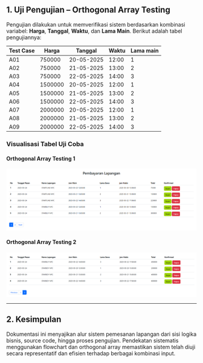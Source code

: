 ## 1. Uji Pengujian – Orthogonal Array Testing

Pengujian dilakukan untuk memverifikasi sistem berdasarkan kombinasi variabel: **Harga**, **Tanggal**, **Waktu**, dan **Lama Main**. Berikut adalah tabel pengujiannya:

| **Test Case** | **Harga** | **Tanggal**   | **Waktu** | **Lama main** |
|---------------|-----------|----------------|-----------|----------------|
| A01           | 750000    | 20-05-2025     | 12:00     | 1              |
| A02           | 750000    | 21-05-2025     | 13:00     | 2              |
| A03           | 750000    | 22-05-2025     | 14:00     | 3              |
| A04           | 1500000   | 20-05-2025     | 12:00     | 1              |
| A05           | 1500000   | 21-05-2025     | 13:00     | 2              |
| A06           | 1500000   | 22-05-2025     | 14:00     | 3              |
| A07           | 2000000   | 20-05-2025     | 12:00     | 1              |
| A08           | 2000000   | 21-05-2025     | 13:00     | 2              |
| A09           | 2000000   | 22-05-2025     | 14:00     | 3              |

### Visualisasi Tabel Uji Coba

#### Orthogonal Array Testing 1
![Orthogonal Array Testing 1](ortogonal%20array%20testing%201.png)

#### Orthogonal Array Testing 2
![Orthogonal Array Testing 2](ortogonal%20array%20testing%202.png)

---

## 2. Kesimpulan

Dokumentasi ini menyajikan alur sistem pemesanan lapangan dari sisi logika bisnis, source code, hingga proses pengujian. Pendekatan sistematis menggunakan flowchart dan orthogonal array memastikan sistem telah diuji secara representatif dan efisien terhadap berbagai kombinasi input.
